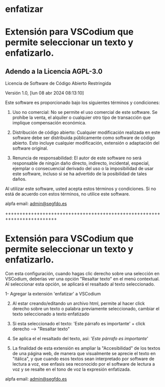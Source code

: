 # enfatizar
Extensión para VSCodium que permite seleccionar un texto y enfatizarlo.
=======================================================================


Adendo a la Licencia AGPL-3.0
------------------------------
Licencia de Software de Código Abierto Restringida

Versión 1.0, [lun 08 abr 2024 08:13:10]

Este software es proporcionado bajo los siguientes términos y condiciones:

1. Uso no comercial: No se permite el uso comercial de este software. Se prohíbe la venta, el alquiler o cualquier otro tipo de transacción que implique compensación económica.

2. Distribución de código abierto: Cualquier modificación realizada en este software debe ser distribuida públicamente como software de código abierto. Esto incluye cualquier modificación, extensión o adaptación del software original.

3. Renuncia de responsabilidad: El autor de este software no será responsable de ningún daño directo, indirecto, incidental, especial, ejemplar o consecuencial derivado del uso o la imposibilidad de usar este software, incluso si se ha advertido de la posibilidad de tales daños.

Al utilizar este software, usted acepta estos términos y condiciones. Si no está de acuerdo con estos términos, no utilice este software.

alpfa email: admin@segfdo.es

++++++++++++++++++++++++++++++++++++++++++++++++++++++++++++++++++++++++

Extensión para VSCodium que permite seleccionar un texto y enfatizarlo.
=========================================================================

Con esta configuración, cuando hagas clic derecho sobre una selección en VSCodium, deberías ver una opción "Resaltar texto" en el menú contextual. Al seleccionar esta opción, se aplicará el resaltado al texto seleccionado.

1- Agregar la extensión 'enfatizar' a VSCodium

2. Al estar creando/editando un archivo html, permite al hacer click derecho sobre un texto o palabra previamente seleccionado, cambiar el texto seleccionado a texto enfatizado

3. Si esta seleccionado el texto: 'Este párrafo es importante' + click derecho --> "Resaltar texto"

4. Se aplica el el resaltado del texto, así: '<em>Este párrafo es importante</em>'
                                            
5. La finalidad de esta extensión es ampliar la "Accesibilidad" de los textos de una página web, de manera que visualmente se aprecie el texto en "itálica", y que cuando esos textos sean interpretado por software de lectura a voz, ese enfasis sea reconocido por el software de lectura a voz y se resalte en el tono de voz la expresión enfatizada.

alpfa email: admin@segfdo.es


